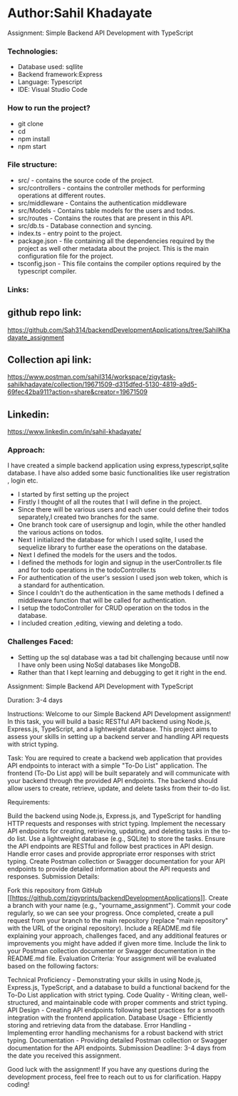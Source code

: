 # Author:Sahil Khadayate
Assignment: Simple Backend API Development with TypeScript
### Technologies:
- Database used: sqllite
- Backend framework:Express
- Language: Typescript
- IDE: Visual Studio Code
### How to run the project? ###
- git clone <url-of-the-repository>
- cd <folder>
- npm install
- npm start
### File structure:
- src/ - contains the source code of the project.
- src/controllers - contains the controller methods for performing operations at different routes.
- src/middleware - Contains the authentication middleware
- src/Models - Contains table models for the users and todos.
- src/routes - Contains the routes that are present in this API.
- src/db.ts - Database connection and syncing.
- index.ts - entry point to the project.
- package.json - file containing all the dependencies required by the project as well other metadata about the project. This is the main configuration file for the project.
- tsconfig.json - This file contains the compiler options required by the typescript compiler.

### Links:

## github repo link: 
https://github.com/Sah314/backendDevelopmentApplications/tree/SahilKhadayate_assignment

## Collection api link: 
https://www.postman.com/sahil314/workspace/zigytask-sahilkhadayate/collection/19671509-d315dfed-5130-4819-a9d5-69fec42ba911?action=share&creator=19671509

## Linkedin:
https://www.linkedin.com/in/sahil-khadayate/

### Approach:
I have created a simple backend application using express,typescript,sqlite database. I have also added some basic functionalities like user registration , login etc.
- I started by first setting up the project
- Firstly I thought of all the routes that I will define in the project.
- Since there will be various users and each user could define their todos separately,I created two branches for the same.
- One branch took care of usersignup and login, while the other handled the various actions on todos.
- Next I initialized the database for which I used sqlite, I used the sequelize library to further ease the operations on the database.
-  Next I defined the models for the users and the todos.
-  I defined the methods for login and signup in the userController.ts file and for todo operations in the todoController.ts
-  For authentication of the user's session I used json web token, which is a standard for authentication.
-  Since I couldn't do the authentication in the same methods I defined a middleware function that will be called for authentication.
- I setup the todoController for CRUD operation on the todos in the database.
- I included creation ,editing, viewing and deleting a todo.
### Challenges Faced:
- Setting up the sql database was a tad bit challenging because until now I have only been using NoSql databases like MongoDB.
- Rather than that I kept learning and debugging to get it right in the end.


Assignment: Simple Backend API Development with TypeScript

Duration: 3-4 days

Instructions: Welcome to our Simple Backend API Development assignment! In this task, you will build a basic RESTful API backend using Node.js, Express.js, TypeScript, and a lightweight database. This project aims to assess your skills in setting up a backend server and handling API requests with strict typing.

Task: You are required to create a backend web application that provides API endpoints to interact with a simple "To-Do List" application. The frontend (To-Do List app) will be built separately and will communicate with your backend through the provided API endpoints. The backend should allow users to create, retrieve, update, and delete tasks from their to-do list.

Requirements:

Build the backend using Node.js, Express.js, and TypeScript for handling HTTP requests and responses with strict typing.
Implement the necessary API endpoints for creating, retrieving, updating, and deleting tasks in the to-do list.
Use a lightweight database (e.g., SQLite) to store the tasks.
Ensure the API endpoints are RESTful and follow best practices in API design.
Handle error cases and provide appropriate error responses with strict typing.
Create Postman collection or Swagger documentation for your API endpoints to provide detailed information about the API requests and responses.
Submission Details:

Fork this repository from GitHub [[https://github.com/zigyprints/backendDevelopmentApplications]].
Create a branch with your name (e.g., "yourname_assignment").
Commit your code regularly, so we can see your progress.
Once completed, create a pull request from your branch to the main repository (replace "main repository" with the URL of the original repository).
Include a README.md file explaining your approach, challenges faced, and any additional features or improvements you might have added if given more time.
Include the link to your Postman collection documenter or Swagger documentation in the README.md file.
Evaluation Criteria: Your assignment will be evaluated based on the following factors:

Technical Proficiency - Demonstrating your skills in using Node.js, Express.js, TypeScript, and a database to build a functional backend for the To-Do List application with strict typing.
Code Quality - Writing clean, well-structured, and maintainable code with proper comments and strict typing.
API Design - Creating API endpoints following best practices for a smooth integration with the frontend application.
Database Usage - Efficiently storing and retrieving data from the database.
Error Handling - Implementing error handling mechanisms for a robust backend with strict typing.
Documentation - Providing detailed Postman collection or Swagger documentation for the API endpoints.
Submission Deadline: 3-4 days from the date you received this assignment.

Good luck with the assignment! If you have any questions during the development process, feel free to reach out to us for clarification. Happy coding!
